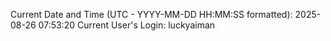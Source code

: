 Current Date and Time (UTC - YYYY-MM-DD HH:MM:SS formatted): 2025-08-26 07:53:20
Current User's Login: luckyaiman
